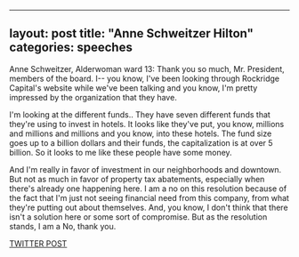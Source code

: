 
---
layout: post
title: "Anne Schweitzer Hilton"
categories: speeches
---

Anne Schweitzer, Alderwoman ward 13: Thank you so much, Mr. President, members of the board. I-- you know, I've been looking through Rockridge Capital's website while we've been talking and you know, I'm pretty impressed by the organization that they have. 

I'm looking at the different funds.. They have seven different funds that they're using to invest in hotels. It looks like they've put, you know, millions and millions and millions and you know, into these hotels. The fund size goes up to a billion dollars and their funds, the capitalization is at over 5 billion. So it looks to me like these people have some money. 

And I'm really in favor of investment in our neighborhoods and downtown. But not as much in favor of property tax abatements, especially when there's already one happening here. I am a no on this resolution because of the fact that I'm just not seeing financial need from this company, from what they're putting out about themselves. And, you know, I don't think that there isn't a solution here or some sort of compromise. But as the resolution stands, I am a No, thank you.

[TWITTER POST](https://twitter.com/StlPoliticClips/status/1403739882082684932?s=20)



